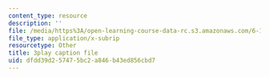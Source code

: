 ```yaml
---
content_type: resource
description: ''
file: /media/https%3A/open-learning-course-data-rc.s3.amazonaws.com/6-172-performance-engineering-of-software-systems-fall-2018/dfdd39d257475bc2a846b43ed856cbd7_nmMUUuXhk2A.vtt
file_type: application/x-subrip
resourcetype: Other
title: 3play caption file
uid: dfdd39d2-5747-5bc2-a846-b43ed856cbd7
---
```

